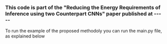### This code is part of the "Reducing the Energy Requirements of Inference using two Counterpart CNNs" paper published at ----- 

To run the example of the proposed methodoly you can run the main.py file, as explained below
